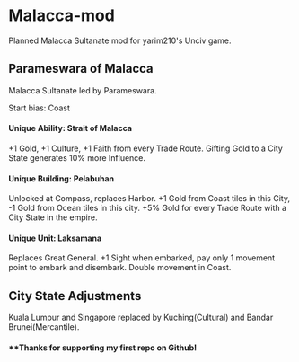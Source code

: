 # Malacca-mod
Planned Malacca Sultanate mod for yarim210's Unciv game.

## Parameswara of Malacca
Malacca Sultanate led by Parameswara.

Start bias: Coast

#### Unique Ability: Strait of Malacca
+1 Gold, +1 Culture, +1 Faith from every Trade Route. Gifting Gold to a City State generates 10% more Influence.

#### Unique Building: Pelabuhan
Unlocked at Compass, replaces Harbor. +1 Gold from Coast tiles in this City, -1 Gold from Ocean tiles in this city. +5% Gold for every Trade Route with a City State in the empire.

#### Unique Unit: Laksamana
Replaces Great General. +1 Sight when embarked, pay only 1 movement point to embark and disembark. Double movement in Coast.

## City State Adjustments
Kuala Lumpur and Singapore replaced by Kuching(Cultural) and Bandar Brunei(Mercantile).

#### **Thanks for supporting my first repo on Github! 